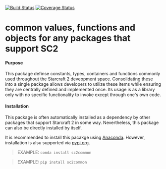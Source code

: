 [![Build Status](https://travis-ci.org/ttinies/sc2common.svg?branch=master)](https://travis-ci.org/ttinies/sc2common)
[![Coverage Status](https://coveralls.io/repos/github/ttinies/sc2common/badge.svg?branch=master)](https://coveralls.io/github/ttinies/sc2common?branch=master)

# common values, functions and objects for any packages that support SC2

#### Purpose

This package definse constants, types, containers and functions commonly used throughout the Starcraft 2 deveopment
space.  Consolidating these into a single package allows developers to utilize these items while ensuring they are
centrally defined and implemented once. Its usage is as a library only with no specific functionality to invoke except
through one's own code.

#### Installation

This package is often automatically installed as a dependency by other packages that support Starcraft 2 in some way.
Nevertheless, this package can also be directly installed by itself.

It is recommended to install this pacakge using [Anaconda](https://conda.io/docs/user-guide/tasks/manage-pkgs.html).  However, installation is alsu supported via [pypi.org](https://pypi.org/project/sc2common/).
> EXAMPLE: `conda install sc2common`

> EXAMPLE: `pip install sc2common`
